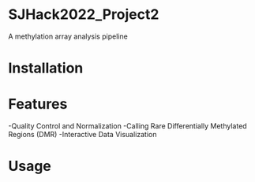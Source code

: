 # SJHack2022_Project2
A methylation array analysis pipeline 

# Installation


# Features
-Quality Control and Normalization
-Calling Rare Differentially Methylated Regions (DMR) 
-Interactive Data Visualization

# Usage
